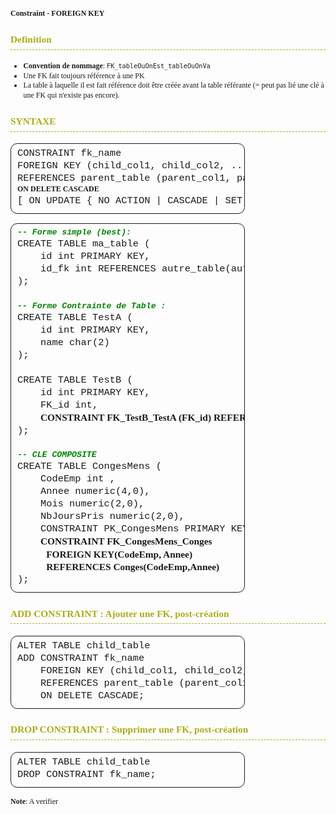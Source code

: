 # Constraint - FOREIGN KEY

### Definition
* **Convention de nommage**: `FK_tableOuOnEst_tableOuOnVa`
* Une FK fait toujours référence à une PK
* La table à laquelle il est fait référence doit être créée avant la table référante (= peut pas lié une clé à une FK qui n'existe pas encore).

### SYNTAXE
<pre>
CONSTRAINT fk_name
FOREIGN KEY (child_col1, child_col2, ... child_col_n)
REFERENCES parent_table (parent_col1, parent_col2, ... parent_col_n)
<b>ON DELETE CASCADE</b>
[ ON UPDATE { NO ACTION | CASCADE | SET NULL | SET DEFAULT } ] 
</pre>

<pre>
<b><span class='comment'>-- Forme simple (best):</span></b>
CREATE TABLE ma_table (
    id int PRIMARY KEY,
    id_fk int REFERENCES autre_table(autre_id)
);

<b><span class='comment'>-- Forme Contrainte de Table :</span></b>
CREATE TABLE TestA (
    id int PRIMARY KEY,
    name char(2)
);

CREATE TABLE TestB (
    id int PRIMARY KEY,
    FK_id int,
    <span class="bold">CONSTRAINT FK_TestB_TestA (FK_id) REFERENCES TestA (id)</span>
);

<b><span class='comment'>-- CLE COMPOSITE</span></b>
CREATE TABLE CongesMens (
    CodeEmp int ,
    Annee numeric(4,0),
    Mois numeric(2,0),
    NbJoursPris numeric(2,0),
    CONSTRAINT PK_CongesMens PRIMARY KEY(CodeEmp, Annee, Mois),
    <span class="bold">CONSTRAINT FK_CongesMens_Conges 
            FOREIGN KEY(CodeEmp, Annee) 
            REFERENCES Conges(CodeEmp,Annee)</span>
);
</pre>

### ADD CONSTRAINT : Ajouter une FK, post-création
<pre>
ALTER TABLE child_table
ADD CONSTRAINT fk_name
    FOREIGN KEY (child_col1, child_col2, ... child_col_n)
    REFERENCES parent_table (parent_col1, parent_col2, ... parent_col_n)
    ON DELETE CASCADE;
</pre>

### DROP CONSTRAINT : Supprimer une FK, post-création
<pre>
ALTER TABLE child_table
DROP CONSTRAINT fk_name;
</pre>
**Note**: A verifier








<style>
@import 'https://fonts.googleapis.com/css?family=Ubuntu+Mono';

* {
    font-size: 12px;
    font-family: 'Ubuntu',serif;
    line-height: 1.3em;
}

th {
    font-weight: normal;
    background: none
}

blockquote.note {
    border-left: thick solid green;
    color: black;
}

blockquote.important {
    border-left: thick solid orange;
    color: black;
}

blockquote.warning {
    border-left: thick solid red;
    color: black;
}

pre { 
    font-family: "Ubuntu Mono", "Lucida Console", "Liberation Mono", "DejaVu Sans Mono", "Bitstream Vera Sans Mono", "Courier New", monospace, serif;
    border: solid 1px; 
    border-radius: .7em;
    padding: 5px 10px 10px;
    width: 70%;
    margin-top: 0;
    font-size: 1.1em;
}

h2 {
    font-size: 1.2em;
    font-weight: normal;
    padding: 0 0 .3em;
    text-shadow: 2px 2px 3px #ccc;
    text-align: left;
    line-height: 1em;
    margin-top: 2em;
    margin-bottom: 0;
}

h2_new {
    font-size: 1.3em;
    font-weight: normal;
    padding: 0 0 .3em;
    text-shadow: 2px 2px 3px #ccc;
    text-align: left;
    line-height: 30px;
    margin-top: 30px;
    margin-bottom: 15px;
    border-bottom-style: ridge;
    border-bottom-color: black;
    border-bottom-width: .1em;
    box-shadow: 2px 2px 3px #ccc;
}

hr {
    -webkit-box-shadow: 2px 2px 3px #ccc;
    -moz-box-shadow: 2px 2px 3px #ccc;
    padding: 0 0 .3em;
    text-shadow: 2px 2px 3px #ccc;
    text-align: left;
    margin-top: .1em;
    margin-bottom: .1em;
    border-bottom-style: ridge;
    border-bottom-color: black;
    border-bottom-width: .1em;
    box-shadow: 2px 2px 3px #ccc;
}

h3 {
    line-height: 2em;
    margin-top: 1.2em;
    margin-bottom: 1.2em;
    border-bottom-style:dashed;
    border-bottom-width: .09em;
    font-size: 1.1em;
    color: #acac1a;
}

h1 {
    margin-bottom: 1px;
}

.comment {
    font-style: italic;
    color: green;
    font-size: 1.1em;
    font-family: "Ubuntu Mono", "Lucida Console", "Liberation Mono", "DejaVu Sans Mono", "Bitstream Vera Sans Mono", "Courier New", monospace, sans-serif;
}

.bold {
    font-weight: bold;
    font-size: inherit;
}

</style>




